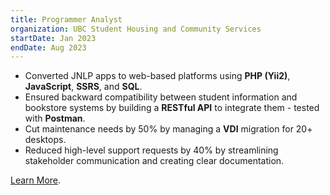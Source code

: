 ```yaml
---
title: Programmer Analyst
organization: UBC Student Housing and Community Services
startDate: Jan 2023
endDate: Aug 2023
---
```


- Converted JNLP apps to web-based platforms using **PHP (Yii2)**, **JavaScript**, **SSRS**, and **SQL**.
- Ensured backward compatibility between student information and bookstore systems by building a **RESTful API** to integrate them - tested with **Postman**.
- Cut maintenance needs by 50% by managing a **VDI** migration for 20+ desktops.
- Reduced high-level support requests by 40% by streamlining stakeholder communication and creating clear documentation.

[Learn More](https://lnkd.in/g9GDYhrV).
